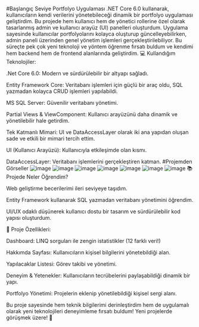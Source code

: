 #Başlangıç Seviye Portfolyo Uygulaması
.NET Core 6.0 kullanarak, kullanıcıların kendi verilerini yönetebileceği dinamik bir portfolyo uygulaması geliştirdim. Bu projede hem kullanıcı hem de yönetici rollerine özel olarak tasarlanmış admin ve kullanıcı arayüz (UI) panelleri oluşturdum. Uygulama sayesinde kullanıcılar portfolyolarını kolayca oluşturup güncelleyebilirken, admin paneli üzerinden genel yönetim işlemleri gerçekleştirilebiliyor. Bu süreçte pek çok yeni teknoloji ve yöntem öğrenme fırsatı buldum ve kendimi hem backend hem de frontend alanlarında geliştirdim.
💻 Kullandığım Teknolojiler:

.Net Core 6.0: Modern ve sürdürülebilir bir altyapı sağladı.

Entity Framework Core: Veritabanı işlemleri için güçlü bir araç oldu, SQL yazmadan kolayca CRUD işlemleri yapılabildi.

MS SQL Server: Güvenilir veritabanı yönetimi.

Partial Views & ViewComponent: Kullanıcı arayüzünü daha dinamik ve yönetilebilir hale getirdim.

Tek Katmanlı Mimari: UI ve DataAccessLayer olarak iki ana yapıdan oluşan sade ve etkili bir mimari tercih ettim.

UI (Kullanıcı Arayüzü): Kullanıcıyla etkileşimde olan kısmı.

DataAccessLayer: Veritabanı işlemlerini gerçekleştiren katman.
#Projemden Görseller
![image](https://github.com/user-attachments/assets/2db30ccd-5406-44bf-8e8e-819eddd85090)
![image](https://github.com/user-attachments/assets/8c8c4e28-630b-462f-b7ae-434891c718c5)
![image](https://github.com/user-attachments/assets/1bbef017-9049-4e3b-9fe6-253d78d9f088)
![image](https://github.com/user-attachments/assets/c8d7a720-77be-43c3-976b-66edea33c4e0)
![image](https://github.com/user-attachments/assets/cdcad3c3-7052-40ee-a367-1e770aa46439)
![image](https://github.com/user-attachments/assets/b360ceca-721c-46ea-8922-9dd67e441169)
![image](https://github.com/user-attachments/assets/952b508e-d843-4519-a374-73031be6f57f)
📚 Projede Neler Öğrendim?

Web geliştirme becerilerimi ileri seviyeye taşıdım.

Entity Framework kullanarak SQL yazmadan veritabanı yönetimini öğrendim.

UI/UX odaklı düşünerek kullanıcı dostu bir tasarım ve sürdürülebilir kod yapısı oluşturdum.

🚀 Proje Özellikleri:

Dashboard: LINQ sorguları ile zengin istatistikler (12 farklı veri!)

Hakkımda Sayfası: Kullanıcıların kişisel bilgilerini yönetebildiği alan.

Yapılacaklar Listesi: Görev takibi ve yönetimi.

Deneyim & Yetenekler: Kullanıcıların tecrübelerini paylaşabildiği dinamik bir yapı.

Portfolyo Yönetimi: Projelerin eklenip yönetilebildiği kişisel sergi alanı.

Bu proje sayesinde hem teknik bilgilerimi derinleştirdim hem de uygulamalı olarak yeni teknolojileri deneyimleme fırsatı buldum!
Yeni projelerde görüşmek üzere! 🚀
